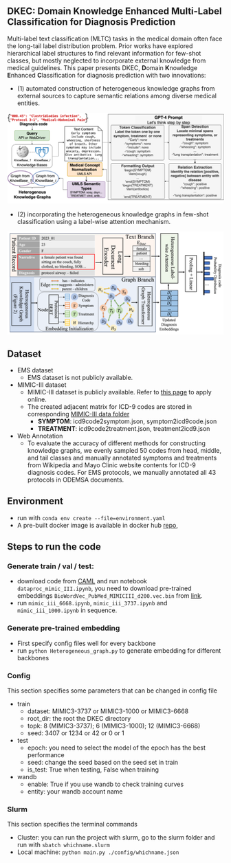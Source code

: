 ## DKEC: Domain Knowledge Enhanced Multi-Label Classification for Diagnosis Prediction
Multi-label text classification (MLTC) tasks in the medical domain often face the long-tail label distribution problem. 
Prior works have explored hierarchical label structures to find relevant information for few-shot classes, 
but mostly neglected to incorporate external knowledge from medical guidelines. 
This paper presents DKEC, **D**omain **K**nowledge **E**nhanced **C**lassification for diagnosis prediction 
with two innovations: 
- (1) automated construction of heterogeneous knowledge graphs from external 
sources to capture semantic relations among diverse medical entities.

![Architecture](<figure/KG.png>)

- (2) incorporating the heterogeneous knowledge graphs in few-shot classification using a label-wise attention mechanism.

![Architecture](<figure/Pipeline.png>)


[//]: # (## Presentation)

[//]: # (One presentation ppt is available from [here]&#40;https://docs.google.com/presentation/d/1UDghDmYYrFjqUCDl9Q_15gfOCsv00Yur/edit#slide=id.p1&#41;)

## Dataset
* EMS dataset
  - EMS dataset is not publicly available.
* MIMIC-III dataset
  - MIMIC-III dataset is publicly available. Refer to [this page](https://physionet.org/content/mimiciii/1.4/) to apply online.
  - The created adjacent matrix for ICD-9 codes are stored in corresponding [MIMIC-III data folder](https://github.com/UVA-DSA/DKEC/tree/main/dataset)
    - **SYMPTOM**: icd9code2symptom.json, symptom2icd9code.json
    - **TREATMENT**: icd9code2treatment.json, treatment2icd9.json
* Web Annotation
  -  To evaluate the accuracy of different methods for constructing knowledge graphs, we evenly sampled
50 codes from head, middle, and tail classes and manually annotated symptoms and treatments from
Wikipedia and Mayo Clinic website contents for ICD-9 diagnosis codes. For EMS protocols, we manually annotated all 43 protocols in ODEMSA documents.  


## Environment
* run with `conda env create --file=environment.yaml`
* A pre-built docker image is available in docker hub [repo](https://hub.docker.com/repository/docker/masqueraderx/emnlp_2023/general),


[//]: # (* Creating docker images:)

[//]: # (Rivanna has their own "pre-built" docker images in their [git repo]&#40;https://github.com/uvarc/rivanna-docker&#41;)

[//]: # (you can download one of them according to [link]&#40;https://www.rc.virginia.edu/userinfo/howtos/rivanna/docker-images-on-rivanna/&#41;. )

[//]: # (I used pytorch 1.12.0 which already had cuda and pytorch installed.)

[//]: # ()
[//]: # (* Install all dependencies: )

[//]: # (The basic command is **singularity exec <container.sif> python -m pip install --user <package>**)

[//]: # (Check the [link]&#40;https://www.rc.virginia.edu/userinfo/howtos/rivanna/add-packages-to-container/&#41; for more details.)

[//]: # (it has installed CUDA, pytorch and all dependencies for this work.)

[//]: # ()
[//]: # (* Run with bash file:)

[//]: # (See an example in **run.slurm**, more details can be seen from this [link]&#40;https://www.rc.virginia.edu/userinfo/rivanna/slurm/&#41;)

[//]: # (Run with `sbatch run.slurm*`)

[//]: # ()
[//]: # (* request a node)

[//]: # (ijob -A uva-dsa -w udc-an34-1 -p gpu --gres=gpu -c 8 -t 01:00:00)

## Steps to run the code

### Generate train / val / test:
- download code from [CAML](https://github.com/jamesmullenbach/caml-mimic) and run notebook `dataproc_mimic_III.ipynb`, you need to download pre-trained embeddings
`BioWordVec_PubMed_MIMICIII_d200.vec.bin` from [link](https://github.com/ncbi-nlp/BioSentVec).
- run `mimic_iii_6668.ipynb`, `mimic_iii_3737.ipynb` and `mimic_iii_1000.ipynb` in sequence.

### Generate pre-trained embedding 
- First specify config files well for every backbone
- run `python Heterogeneous_graph.py` to generate embedding for different backbones

### Config
This section specifies some parameters that can be changed in config file
  - train
    - dataset: MIMIC3-3737 or MIMIC3-1000 or MIMIC3-6668
    - root_dir: the root the DKEC directory
    - topk: 8 (MIMIC3-3737); 6 (MIMIC3-1000); 12 (MIMIC3-6668)
    - seed: 3407 or 1234 or 42 or 0 or 1 
  - test
    - epoch: you need to select the model of the epoch has the best performance
    - seed: change the seed based on the seed set in train
    - is_test: True when testing, False when training
  - wandb
    - enable: True if you use wandb to check training curves
    - entity: your wandb account name

### Slurm
This section specifies the terminal commands
- Cluster: you can run the project with slurm, go to the slurm folder and run with `sbatch whichname.slurm`
- Local machine: `python main.py ./config/whichname.json`

[//]: # (### Citation)

[//]: # (**[DKEC: Domain knowledge enhanced multi-label classification for electronic health records]&#40;https://arxiv.org/pdf/2310.07059&#41;**)

[//]: # (```)

[//]: # (@article{ge2023dkec,)

[//]: # (  title={Dkec: Domain knowledge enhanced multi-label classification for electronic health records},)

[//]: # (  author={Ge, Xueren and Williams, Ronald Dean and Stankovic, John A and Alemzadeh, Homa},)

[//]: # (  journal={arXiv preprint arXiv:2310.07059},)

[//]: # (  year={2023})

[//]: # (})

[//]: # (```)